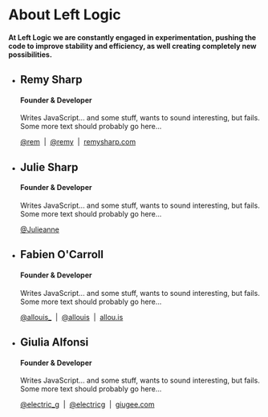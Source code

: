 # About Left Logic

#### At Left Logic we are constantly engaged in experimentation, pushing the code to improve stability and efficiency, as well creating completely new possibilities.

<ul id="about">
  <li id="remy">
    <div class="about_avatar"><div class="about_overlay"></div></div>
    <div class="about_content">
      <h2>Remy Sharp</h2>
      <h4>Founder &amp; Developer</h4>
      <p>Writes JavaScript... and some stuff, wants to sound interesting, but fails. Some more text should probably go here...</p>
      <div class="social"><a href="http://twitter.com/rem">@rem</a>&nbsp;&nbsp;|&nbsp;&nbsp;<a href="http://github.com/remy">@remy</a>&nbsp;&nbsp;|&nbsp;&nbsp;<a href="http://remysharp.com">remysharp.com</a></div>
    </div>
  </li>
  <li id="julie">
    <div class="about_avatar"><div class="about_overlay"></div></div>
    <div class="about_content">
      <h2>Julie Sharp</h2>
      <h4>Founder &amp; Developer</h4>
      <p>Writes JavaScript... and some stuff, wants to sound interesting, but fails. Some more text should probably go here...</p>
      <div class="social"><a href="http://twitter.com/Julieanne">@Julieanne</a></div>
    </div>
  </li>
  <li id="fabien">
    <div class="about_avatar"><div class="about_overlay"></div></div>
    <div class="about_content">
      <h2>Fabien O'Carroll</h2>
      <h4>Founder &amp; Developer</h4>
      <p>Writes JavaScript... and some stuff, wants to sound interesting, but fails. Some more text should probably go here...</p>
      <div class="social"><a href="http://twitter.com/allouis_">@allouis_</a>&nbsp;&nbsp;|&nbsp;&nbsp;<a href="http://github.com/allouis">@allouis</a>&nbsp;&nbsp;|&nbsp;&nbsp;<a href="http://allou.is">allou.is</a></div>
    </div>
  </li>
  <li id="giulia">
    <div class="about_avatar"><div class="about_overlay"></div></div>
    <div class="about_content">
      <h2>Giulia Alfonsi</h2>
      <h4>Founder &amp; Developer</h4>
      <p>Writes JavaScript... and some stuff, wants to sound interesting, but fails. Some more text should probably go here...</p>
      <div class="social"><a href="http://twitter.com/electric_g">@electric_g</a>&nbsp;&nbsp;|&nbsp;&nbsp;<a href="http://github.com/electricg">@electricg</a>&nbsp;&nbsp;|&nbsp;&nbsp;<a href="http://giugee.com">giugee.com</a></div>
    </div>
  </li>
</ul>

